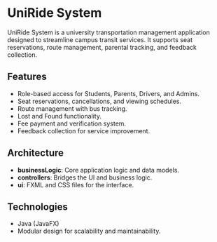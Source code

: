 # **UniRide System**

UniRide System is a university transportation management application designed to streamline campus transit services. It supports seat reservations, route management, parental tracking, and feedback collection.

## **Features**
- Role-based access for Students, Parents, Drivers, and Admins.
- Seat reservations, cancellations, and viewing schedules.
- Route management with bus tracking.
- Lost and Found functionality.
- Fee payment and verification system.
- Feedback collection for service improvement.

## **Architecture**
- **businessLogic**: Core application logic and data models.
- **controllers**: Bridges the UI and business logic.
- **ui**: FXML and CSS files for the interface.

## **Technologies**
- Java (JavaFX)
- Modular design for scalability and maintainability.
